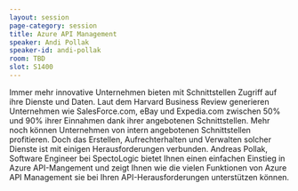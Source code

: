 ```yaml
---
layout: session
page-category: session
title: Azure API Management
speaker: Andi Pollak
speaker-id: andi-pollak
room: TBD
slot: S1400
---
```


Immer mehr innovative Unternehmen bieten mit Schnittstellen Zugriff auf ihre Dienste und Daten. Laut dem Harvard Business Review generieren Unternehmen wie SalesForce.com, eBay und Expedia.com zwischen 50% und 90% ihrer Einnahmen dank ihrer angebotenen Schnittstellen. Mehr noch können Unternehmen von intern angebotenen Schnittstellen profitieren. Doch das Erstellen, Aufrechterhalten und Verwalten solcher Dienste ist mit einigen Herausforderungen verbunden. Andreas Pollak, Software Engineer bei SpectoLogic bietet Ihnen einen einfachen Einstieg in Azure API-Mangement und zeigt Ihnen wie die vielen Funktionen von Azure API Management sie bei Ihren API-Herausforderungen unterstützen können.